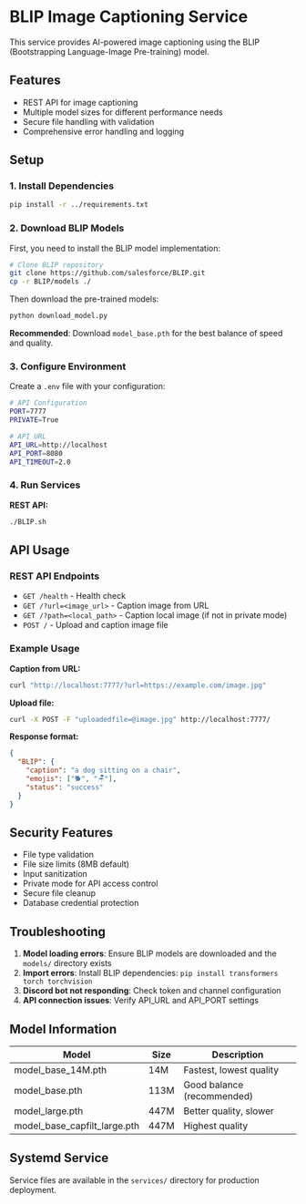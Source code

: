 # BLIP Image Captioning Service

This service provides AI-powered image captioning using the BLIP (Bootstrapping Language-Image Pre-training) model.

## Features

- REST API for image captioning
- Multiple model sizes for different performance needs
- Secure file handling with validation
- Comprehensive error handling and logging

## Setup

### 1. Install Dependencies

```bash
pip install -r ../requirements.txt
```

### 2. Download BLIP Models

First, you need to install the BLIP model implementation:

```bash
# Clone BLIP repository
git clone https://github.com/salesforce/BLIP.git
cp -r BLIP/models ./
```

Then download the pre-trained models:

```bash
python download_model.py
```

**Recommended**: Download `model_base.pth` for the best balance of speed and quality.

### 3. Configure Environment

Create a `.env` file with your configuration:

```bash
# API Configuration
PORT=7777
PRIVATE=True

# API URL
API_URL=http://localhost
API_PORT=8080
API_TIMEOUT=2.0
```

### 4. Run Services

**REST API:**
```bash
./BLIP.sh
```
## API Usage

### REST API Endpoints

- `GET /health` - Health check
- `GET /?url=<image_url>` - Caption image from URL
- `GET /?path=<local_path>` - Caption local image (if not in private mode)
- `POST /` - Upload and caption image file

### Example Usage

**Caption from URL:**
```bash
curl "http://localhost:7777/?url=https://example.com/image.jpg"
```

**Upload file:**
```bash
curl -X POST -F "uploadedfile=@image.jpg" http://localhost:7777/
```

**Response format:**
```json
{
  "BLIP": {
    "caption": "a dog sitting on a chair",
    "emojis": ["🐕", "🪑"],
    "status": "success"
  }
}
```

## Security Features

- File type validation
- File size limits (8MB default)
- Input sanitization
- Private mode for API access control
- Secure file cleanup
- Database credential protection

## Troubleshooting

1. **Model loading errors**: Ensure BLIP models are downloaded and the `models/` directory exists
2. **Import errors**: Install BLIP dependencies: `pip install transformers torch torchvision`
3. **Discord bot not responding**: Check token and channel configuration
4. **API connection issues**: Verify API_URL and API_PORT settings

## Model Information

| Model | Size | Description |
|-------|------|-------------|
| model_base_14M.pth | 14M | Fastest, lowest quality |
| model_base.pth | 113M | Good balance (recommended) |
| model_large.pth | 447M | Better quality, slower |
| model_base_capfilt_large.pth | 447M | Highest quality |

## Systemd Service

Service files are available in the `services/` directory for production deployment.
